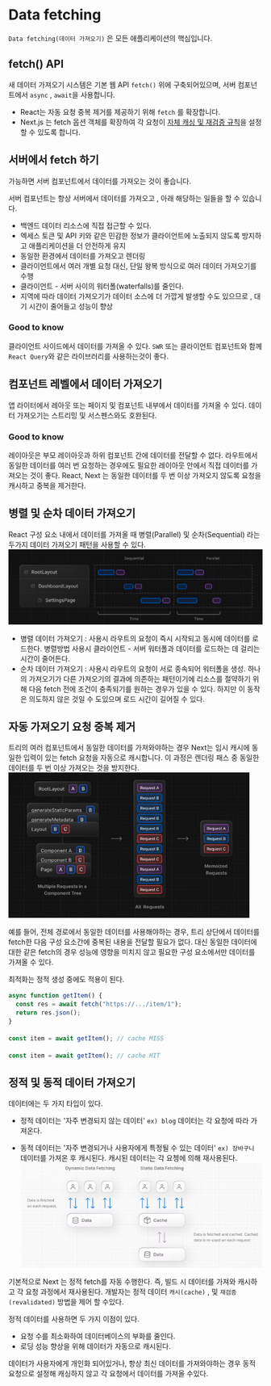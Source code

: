 # Data fetching

`Data fetching(데이터 가져오기)` 은 모든 애플리케이션의 핵심입니다.

## fetch() API

새 데이터 가져오기 시스템은 기본 웹 API `fetch()` 위에 구축되어있으며, 서버 컴포넌트에서 `async` , `await`을 사용합니다.

- React는 자동 요청 중복 제거를 제공하기 위해 `fetch` 를 확장합니다.
- Next.js 는 fetch 옵션 객체를 확장하여 각 요청이 [자체 캐싱 및 재검증 규칙](https://nextjs.org/docs/app/building-your-application/data-fetching/fetching-caching-and-revalidating)을 설정 할 수 있도록 합니다.

## 서버에서 fetch 하기

가능하면 서버 컴포넌트에서 데이터를 가져오는 것이 좋습니다.

서버 컴포넌트는 항상 서버에서 데이터를 가져오고 , 아래 해당하는 일들을 할 수 있습니다.

- 백엔드 데이터 리소스에 직접 접근할 수 있다.
- 엑세스 토큰 및 API 키와 같은 민감한 정보가 클라이언트에 노출되지 않도록 방지하고 애플리케이션을 더 안전하게 유지
- 동일한 환경에서 데이터를 가져오고 렌더링
- 클라이언트에서 여러 개별 요청 대신, 단일 왕복 방식으로 여러 데이터 가져오기를 수행
- 클라이언트 - 서버 사이의 워터폴(waterfalls)를 줄인다.
- 지역에 따라 데이터 가져오기가 데이터 소스에 더 가깝게 발생할 수도 있으므로 , 대기 시간이 줄어들고 성능이 향상

### Good to know

클라이언트 사이드에서 데이터를 가져올 수 있다. `SWR` 또는 클라이언트 컴포넌트와 함께 `React Query`와 같은 라이브러리를 사용하는것이 좋다.

## 컴포넌트 레벨에서 데이터 가져오기

앱 라이터에서 레아웃 또는 페이지 및 컴포넌트 내부에서 데이터를 가져올 수 있다. 데이터 가져오기는 스트리밍 및 서스펜스와도 호완된다.

### Good to know

레이아웃은 부모 레이아웃과 하위 컴포넌트 간에 데이터를 전달할 수 없다. 라우트에서 동일한 데이터를 여러 번 요청하는 경우에도 필요한 레이아웃 안에서 직접 데이터를 가져오는 것이 좋다.
React, Next 는 동일한 데이터를 두 번 이상 가져오지 않도록 요청을 캐시하고 중복을 제거한다.

## 병렬 및 순차 데이터 가져오기

React 구성 요소 내에서 데이터를 가져올 때 병렬(Parallel) 및 순차(Sequential) 라는 두가지 데이터 가져오기 패턴을 사용할 수 있다.
![Alt text](/Next.js/Data%20fetch/image.png)

- 병렬 데이터 가져오기 : 사용시 라우트의 요청이 즉시 시작되고 동시에 데이터를 로드한다. 병렬방법 사용시 클라이언트 - 서버 워터폴과 데이터를 로드하는 데 걸리는 시간이 줄어든다.
- 순차 데이터 가져오기 : 사용시 라우트의 요청이 서로 종속되어 워터폴을 생성.
  하나의 가져오기가 다른 가져오기의 결과에 의존하는 패턴이기에 리소스를 절약하기 위해 다음 fetch 전에 조건이 충족되기를 원하는 경우가 있을 수 있다.
  하지만 이 동작은 의도하지 않은 것일 수 도있으며 로드 시간이 길어질 수 있다.

## 자동 가져오기 요청 중복 제거

트리의 여러 컴포넌트에서 동일한 데이터를 가져와야하는 경우 Next는 임시 캐시에 동일한 입력이 있는 fetch 요청을 자동으로 캐시합니다.
이 과정은 렌더링 패스 중 동일한 데이터를 두 번 이상 가져오는 것을 방지한다.
![Alt text](/Next.js/Data%20fetch/image-1.png)

예를 들어, 전체 경로에서 동일한 데이터를 사용해야하는 경우, 트리 상단에서 데이터를 fetch한 다음 구성 요소간에 중복된 내용을 전달할 필요가 없다.
대신 동일한 데이터에 대한 같은 fetch의 경우 성능에 영향을 미치지 않고 필요한 구성 요소에서만 데이터를 가져올 수 있다.

최적화는 정적 생성 중에도 적용이 된다.

```ts
async function getItem() {
  const res = await fetch("https://.../item/1");
  return res.json();
}

const item = await getItem(); // cache MISS

const item = await getItem(); // cache HIT
```

## 정적 및 동적 데이터 가져오기

데이터에는 두 가지 타입이 있다.

- 정적 데이터는 '자주 변경되지 않는 데이터' `ex) blog`
  데이터는 각 요청에 따라 가져온다.

- 동적 데이터는 '자주 변경되거나 사용자에게 특정될 수 있는 데이터' `ex) 장바구니`
  데이터를 가져온 후 캐시된다. 캐시된 데이터는 각 요쳉에 의해 재사용된다.
  ![Alt text](/Next.js/Data%20fetch/image-2.png)

기본적으로 Next 는 정적 fetch를 자동 수행한다. 즉, 빌드 시 데이터를 가져와 캐시하고 각 요청 과정에서 재사용된다.
개발자는 정적 데이터 `캐시(cache)` , 및 `재검증(revalidated)` 방법을 제어 할 수있다.

정적 데이터를 사용하면 두 가지 이점이 있다.

- 요청 수를 최소화하여 데이터베이스의 부화를 줄인다.
- 로딩 성능 향상을 위해 데이터가 자동으로 캐시된다.

데이터가 사용자에게 개인화 되어있거나, 항상 최신 데이터를 가져와야하는 경우 동적 요청으로 설정해 캐싱하지 않고 각 요청에서 데이터를 가져올 수있다.
